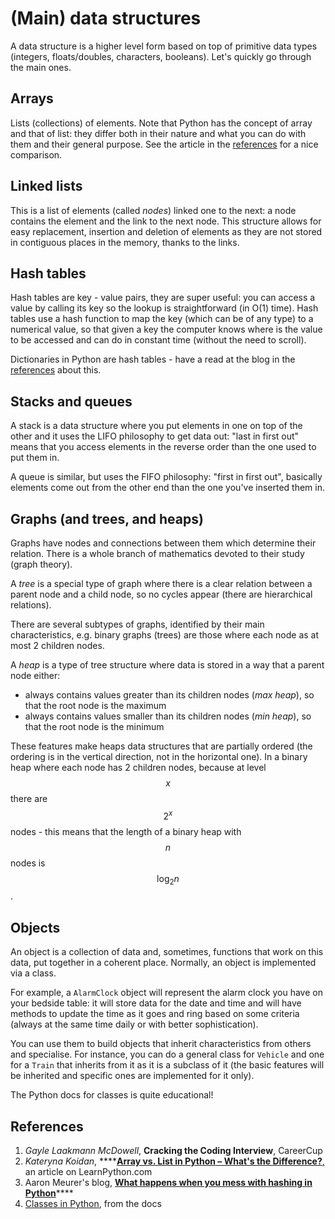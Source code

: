 # \(Main\) data structures

A data structure is a higher level form based on top of primitive data types \(integers, floats/doubles, characters, booleans\). Let's quickly go through the main ones.

## Arrays

Lists \(collections\) of elements. Note that Python has the concept of array and that of list: they differ both in their nature and what you can do with them and their general purpose. See the article in the [references](main-data-structures.md#references) for a nice comparison.

## Linked lists

This is a list of elements \(called _nodes_\) linked one to the next: a node contains the element and the link to the next node. This structure allows for easy replacement, insertion and deletion of elements as they are not stored in contiguous places in the memory, thanks to the links.

## Hash tables

Hash tables are key - value pairs, they are super useful: you can access a value by calling its key so the lookup is straightforward \(in O\(1\) time\). Hash tables use a hash function to map the key \(which can be of any type\) to a numerical value, so that given a key the computer knows where is the value to be accessed and can do in constant time \(without the need to scroll\).

Dictionaries in Python are hash tables - have a read at the blog in the [references](main-data-structures.md#references) about this.

## Stacks and queues

A stack is a data structure where you put elements in one on top of the other and it uses the LIFO philosophy to get data out: "last in first out" means that you access elements in the reverse order than the one used to put them in.

A queue is similar, but uses the FIFO philosophy: "first in first out", basically elements come out from the other end than the one you've inserted them in.

## Graphs \(and trees, and heaps\)

Graphs have nodes and connections between them which determine their relation. There is a whole branch of mathematics devoted to their study \(graph theory\). 

A _tree_ is a special type of graph where there is a clear relation between a parent node and a child node, so no cycles appear \(there are hierarchical relations\).

There are several subtypes of graphs, identified by their main characteristics, e.g. binary graphs \(trees\) are those where each node as at most 2 children nodes.

A _heap_ is a type of tree structure where data is stored in a way that a parent node either:

* always contains values greater than its children nodes \(_max heap_\), so that the root node is the maximum
* always contains values smaller than its children nodes \(_min heap_\), so that the root node is the minimum

These features make heaps data structures that are partially ordered \(the ordering is in the vertical direction, not in the horizontal one\). In a binary heap  where each node has 2 children nodes, because at level$$x $$there are$$2^x$$nodes - this means that the length of a binary heap with$$n$$nodes is $$\log_2 n$$.

## Objects

An object is a collection of data and, sometimes, functions that work on this data, put together in a coherent place. Normally, an object is implemented via a class. 

For example, a `AlarmClock` object will represent the alarm clock you have on your bedside table: it will store data for the date and time and will have methods to update the time as it goes and ring based on some criteria \(always at the same time daily or with better sophistication\).

You can use them to build objects that inherit characteristics from others and specialise. For instance, you can do a general class for `Vehicle` and one for a `Train` that inherits from it as it is a subclass of it \(the basic features will be inherited and specific ones are implemented for it only\).

The Python docs for classes is quite educational!

## References

1. _Gayle Laakmann McDowell_, **Cracking the Coding Interview**, CareerCup
2. _Kateryna Koidan_, ****[**Array vs. List in Python – What's the Difference?**,](https://learnpython.com/blog/python-array-vs-list/) an article on LearnPython.com
3. Aaron Meurer's blog, [**What happens when you mess with hashing in Python**](https://www.asmeurer.com/blog/posts/what-happens-when-you-mess-with-hashing-in-python/)\*\*\*\*
4. [Classes in Python](https://docs.python.org/3/tutorial/classes.html), from the docs

